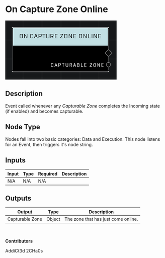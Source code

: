 # On Capture Zone Online
![](../../../.gitbook/assets/on-capture-zone-online.png)
## Description
Event called whenever any *Capturable Zone* completes the Incoming state (if enabled) and becomes capturable.

## Node Type
Nodes fall into two basic categories: Data and Execution. This node listens for an Event, then triggers it's node string.

## Inputs
| Input | Type | Required | Description |
|------------------|------------------|----------|--------------------------------------------------------------|
| N/A | N/A | N/A | |

## Outputs
| Output | Type | Description |
|------------------|------------------|--------------------------------------------------------------|
| Capturable Zone | Object | The zone that has just come online.|

\
\
**Contributors**

AddiCt3d 2CHa0s